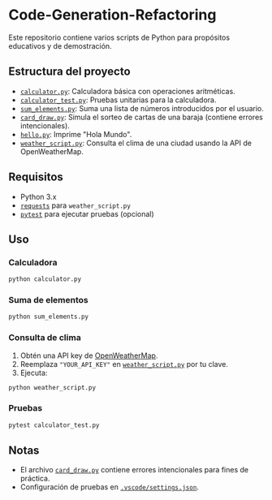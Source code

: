 # Code-Generation-Refactoring

Este repositorio contiene varios scripts de Python para propósitos educativos y de demostración.

## Estructura del proyecto

- [`calculator.py`](calculator.py): Calculadora básica con operaciones aritméticas.
- [`calculator_test.py`](calculator_test.py): Pruebas unitarias para la calculadora.
- [`sum_elements.py`](sum_elements.py): Suma una lista de números introducidos por el usuario.
- [`card_draw.py`](card_draw.py): Simula el sorteo de cartas de una baraja (contiene errores intencionales).
- [`hello.py`](hello.py): Imprime "Hola Mundo".
- [`weather_script.py`](weather_script.py): Consulta el clima de una ciudad usando la API de OpenWeatherMap.

## Requisitos

- Python 3.x
- [`requests`](https://pypi.org/project/requests/) para `weather_script.py`
- [`pytest`](https://pytest.org/) para ejecutar pruebas (opcional)

## Uso

### Calculadora

```sh
python calculator.py
```

### Suma de elementos

```sh
python sum_elements.py
```

### Consulta de clima

1. Obtén una API key de [OpenWeatherMap](https://openweathermap.org/api).
2. Reemplaza `"YOUR_API_KEY"` en [`weather_script.py`](weather_script.py) por tu clave.
3. Ejecuta:

```sh
python weather_script.py
```

### Pruebas

```sh
pytest calculator_test.py
```

## Notas

- El archivo [`card_draw.py`](card_draw.py) contiene errores intencionales para fines de práctica.
- Configuración de pruebas en [`.vscode/settings.json`](.vscode/settings.json).
